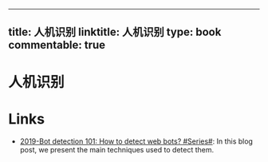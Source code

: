 
---
title: 人机识别
linktitle: 人机识别
type: book
commentable: true
---

# 人机识别

# Links

- [2019-Bot detection 101: How to detect web bots? #Series#](https://cubox.pro/c/91gFli):  In this blog post, we present the main techniques used to detect them.
    